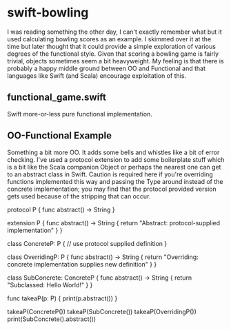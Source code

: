 # swift-bowling

I was reading something the other day, I can't exactly remember what but it used calculating bowling scores as an example. I skimmed over it at the time but later thought that it could provide a simple exploration of various degrees of the functional style. Given that scoring a bowling game is fairly trivial, objects sometimes seem a bit heavyweight. My feeling is that there is probably a happy middle ground between OO and Functional and that languages like Swift (and Scala) encourage exploitation of this.


## functional_game.swift
Swift more-or-less pure functional implementation.

## OO-Functional Example
Something a bit more OO. It adds some bells and whistles like a bit of error checking. I've used a protocol extension to add some boilerplate stuff which is a bit like the Scala companion Object or perhaps the nearest one can get to an abstract class in Swift. Caution is required here if you're overriding functions implemented this way and passing the Type around instead of the concrete implementation; you may find that the protocol provided version gets used because of the stripping that can occur.

  protocol P {
      func abstract() -> String
  }

  extension P {
      func abstract() -> String {
          return "Abstract: protocol-supplied implementation"
      }
  }

  class ConcreteP: P {
    // use protocol supplied definition 
  }

  class OverridingP: P {
      func abstract() -> String {
          return "Overriding: concrete implementation supplies new definition"
      }
  }

  class SubConcrete: ConcreteP {
      func abstract() -> String {
          return "Subclassed: Hello World!"
      }
  }

  func takeaP(p: P) {
      print(p.abstract())
  }

  takeaP(ConcreteP())
  takeaP(SubConcrete())
  takeaP(OverridingP())
  print(SubConcrete().abstract())
